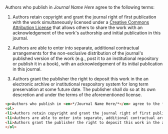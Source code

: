 Authors who publish in *Journal Name Here* agree to the following terms:

1. Authors retain copyright and grant the journal right of first publication with the work simultaneously licensed under a [Creative Commons Attribution License](http://creativecommons.org/licenses/by/4.0/) that allows others to share the work with an acknowledgement of the work's authorship and initial publication in this journal.

2. Authors are able to enter into separate, additional contractual arrangements for the non-exclusive distribution of the journal's published version of the work (e.g., post it to an institutional repository or publish it in a book), with an acknowledgement of its initial publication in this journal.

3. Authors grant the publisher the right to deposit this work in the an electronic archive or institutional respository system for long term preservation at some future date. The publisher shall do so at its own descretion and under the terms of the aforementioned license.

```html
<p>Authors who publish in <em>*/Journal Name Here/*</em> agree to the following terms:</p>
<ol>
<li>Authors retain copyright and grant the journal right of first publication with the work simultaneously licensed under a <a href="http://creativecommons.org/licenses/by/4.0/">Creative Commons Attribution License (CC-BY 4.0)</a> that allows others to share the work with an acknowledgement of the work's authorship and initial publication in this journal.</li>
<li>Authors are able to enter into separate, additional contractual arrangements for the non-exclusive distribution of the journal's published version of the work (e.g., post it to an institutional repository or publish it in a book), with an acknowledgement of its initial publication in this journal.</li>
<li>Authors grant the publisher the right to deposit this work in the an electronic archive or institutional respository system for long term preservation at some future date. The publisher shall do so at its own descretion and under the terms of the aforementioned <a href="http://creativecommons.org/licenses/by/4.0/">license</a>.</li>
</ol>
```
